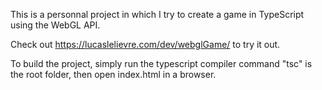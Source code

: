This is a personnal project in which I try to create a game in TypeScript using the WebGL API.

Check out https://lucaslelievre.com/dev/webglGame/ to try it out.

To build the project, simply run the typescript compiler command "tsc" is the root folder, then open index.html in a browser.
